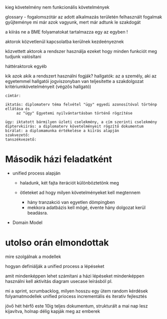 
kieg követelmény
	nem funkcionális követelmények

glossary - fogalomszótár
	az adott alkalmazás területén felhasznált fogalmak gyűjteménye
	mi már azok vagyunk, mert már adtunk le szakdogát

a kiírás ne a BME folyamatokat tartalmazza egy az egyben !



aktorok
	közvetlenül kapcsolatba kerülnek
	kezdeényeznek

közvettett aktorok
	a rendszer használja ezeket hogy minden funkciót meg tudjunk valósítani

háttéraktorok
	egyéb


kik azok akik a rendszert használni fogják?
	hallgatók: az a személy, aki
		az egyetemmel hallgatói jogviszonyban van
		teljesítette a szakdolgozat kritériumkövetelményeit (végzős hallgató)
		
	címtár:

	iktatás: diplomaterv téma felvétel "ügy" egyedi azonosítóval történp ellátása és
		 az "ügy" Egyetemi nyilvántartásban történő rögzítése

	ügy: iktatott bármilyen üzleti cselekmény, a cím szerinti cselekmény
	diptervkiírás: a diplomaterv követelményeit rögzítő dokumentum
	bírálat: a diplomamunka értékelése a kiírás alapján
	szakvezető:
	tanszékvezető:



# Második házi feladatként

- unified process alapján
  - haladunk, két fajta iterációt különböztetönk meg



  - ötleteket ad hogy milyen követelményeket kell megtennem
    - hány tranzakció van egyetlen dömpingben
    - mekkora adatbázis kell mögé, évente hány dolgozat kerül beadásra.

- Domain Model



# utolso orán elmondottak


mire szolgálnak a modellek


hogyan definiálják a unified process a lépéseket


amit mindenképpen lehet számítani
	a házi lépéseket mindenképpen használni kell
	aktivitás diagram usecase leírásból pl.


mi a sprint, scrumbacklog, milyen hosszu egy ütem
random kérdések
folyamatmodellek
unified priocess
incrementális és iterativ fejlesztés



jövő hét hérfő este 10ig
teljes dokumentum, strukturált
a mai nap lesz kijavítva, holnap délig kapják meg az emberek
